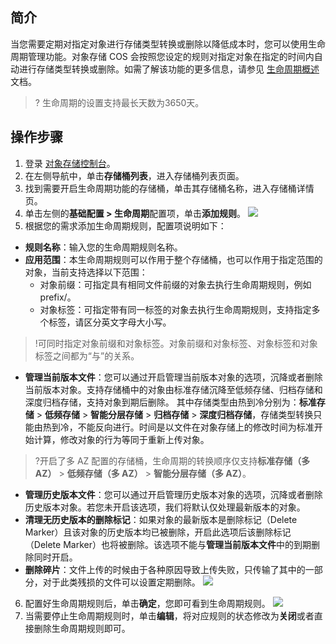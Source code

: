 ## 简介

当您需要定期对指定对象进行存储类型转换或删除以降低成本时，您可以使用生命周期管理功能。对象存储 COS 会按照您设定的规则对指定对象在指定的时间内自动进行存储类型转换或删除。如需了解该功能的更多信息，请参见 [生命周期概述](https://cloud.tencent.com/document/product/436/17028) 文档。

>? 生命周期的设置支持最长天数为3650天。
>

## 操作步骤

1. 登录 [对象存储控制台](https://console.cloud.tencent.com/cos5)。
2. 在左侧导航中，单击**存储桶列表**，进入存储桶列表页面。
3. 找到需要开启生命周期功能的存储桶，单击其存储桶名称，进入存储桶详情页。
4. 单击左侧的**基础配置 > 生命周期**配置项，单击**添加规则**。
   ![](https://qcloudimg.tencent-cloud.cn/raw/1ee8f090db36aea8ecdf08bac943c19c.png)
5. 根据您的需求添加生命周期规则，配置项说明如下：
 - **规则名称**：输入您的生命周期规则名称。
 - **应用范围**：本生命周期规则可以作用于整个存储桶，也可以作用于指定范围的对象，当前支持选择以下范围：
    - 对象前缀：可指定具有相同文件前缀的对象去执行生命周期规则，例如 prefix/。
    - 对象标签：可指定带有同一标签的对象去执行生命周期规则，支持指定多个标签，请区分英文字母大小写。
>!可同时指定对象前缀和对象标签。对象前缀和对象标签、对象标签和对象标签之间都为“与”的关系。
>
 - **管理当前版本文件**：您可以通过开启管理当前版本对象的选项，沉降或者删除当前版本对象。支持存储桶中的对象由标准存储沉降至低频存储、归档存储和深度归档存储，支持对象到期后删除。
   其中存储类型由热到冷分别为：**标准存储** > **低频存储** > **智能分层存储** > **归档存储** > **深度归档存储**，存储类型转换只能由热到冷，不能反向进行。时间是以文件在对象存储上的修改时间为标准开始计算，修改对象的行为等同于重新上传对象。
>?开启了多 AZ 配置的存储桶，生命周期的转换顺序仅支持**标准存储（多 AZ）** > **低频存储（多 AZ）** > **智能分层存储（多 AZ）**。
>
 - **管理历史版本文件**：您可以通过开启管理历史版本对象的选项，沉降或者删除历史版本对象。若您未开启该选项，我们将默认仅处理最新版本的对象。
 - **清理无历史版本的删除标记**：如果对象的最新版本是删除标记（Delete Marker）且该对象的历史版本均已被删除，开启此选项后该删除标记（Delete Marker）也将被删除。该选项不能与**管理当前版本文件**中的到期删除同时开启。
 - **删除碎片**：文件上传的时候由于各种原因导致上传失败，只传输了其中的一部分，对于此类残损的文件可以设置定期删除。
![](https://qcloudimg.tencent-cloud.cn/raw/7567b9656b4a2b6b31f4dc96d46a3b90.png)
6. 配置好生命周期规则后，单击**确定**，您即可看到生命周期规则。
![](https://qcloudimg.tencent-cloud.cn/raw/3962497c652d15413b1fa32b9251ed32.png)
7. 当需要停止生命周期规则时，单击**编辑**，将对应规则的状态修改为**关闭**或者直接删除生命周期规则即可。

